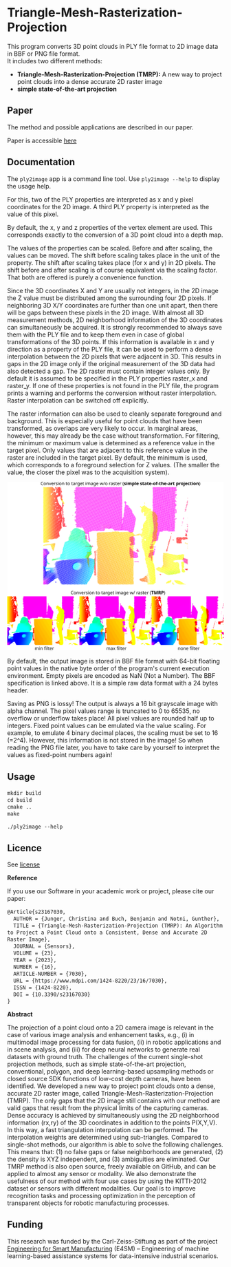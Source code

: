 # Triangle-Mesh-Rasterization-Projection

This program converts 3D point clouds in PLY file format to 2D image data in BBF or PNG file format.<br>
It includes two different methods:
- **Triangle-Mesh-Rasterization-Projection (TMRP):** A new way to project point clouds into a dense accurate 2D raster image
- **simple state-of-the-art projection**

## Paper

The method and possible applications are described in our paper.<br>

Paper is accessible [here](https://www.mdpi.com/1424-8220/23/16/7030)

## Documentation

The `ply2image` app is a command line tool. Use `ply2image --help` to display the usage help.

For this, two of the PLY properties are interpreted as x and y pixel coordinates for the 2D image. A third PLY property is interpreted as the value of this pixel.

By default, the x, y and z properties of the vertex element are used. This corresponds exactly to the conversion of a 3D point cloud into a depth map.

The values of the properties can be scaled. Before and after scaling, the values can be moved. The shift before scaling takes place in the unit of the property. The shift after scaling takes place (for x and y) in 2D pixels. The shift before and after scaling is of course equivalent via the scaling factor. That both are offered is purely a convenience function.

Since the 3D coordinates X and Y are usually not integers, in the 2D image the Z value must be distributed among the surrounding four 2D pixels. If neighboring 3D X/Y coordinates are further than one unit apart, then there will be gaps between these pixels in the 2D image. With almost all 3D measurement methods, 2D neighborhood information of the 3D coordinates can simultaneously be acquired. It is strongly recommended to always save them with the PLY file and to keep them even in case of global transformations of the 3D points. If this information is available in x and y direction as a property of the PLY file, it can be used to perform a dense interpolation between the 2D pixels that were adjacent in 3D. This results in gaps in the 2D image only if the original measurement of the 3D data had also detected a gap. The 2D raster must contain integer values only. By default it is assumed to be specified in the PLY properties raster_x and raster_y. If one of these properties is not found in the PLY file, the program prints a warning and performs the conversion without raster interpolation. Raster interpolation can be switched off explicitly.

The raster information can also be used to cleanly separate foreground and background. This is especially useful for point clouds that have been transformed, as overlaps are very likely to occur. In marginal areas, however, this may already be the case without transformation. For filtering, the minimum or maximum value is determined as a reference value in the target pixel. Only values that are adjacent to this reference value in the raster are included in the target pixel. By default, the minimum is used, which corresponds to a foreground selection for Z values. (The smaller the value, the closer the pixel was to the acquisition system).

![conversions with no/raster and raster filters](doc/image/results_example.svg)

By default, the output image is stored in BBF file format with 64-bit floating point values in the native byte order of the program's current execution environment. Empty pixels are encoded as NaN (Not a Number). The BBF specification is linked above. It is a simple raw data format with a 24 bytes header.

Saving as PNG is lossy! The output is always a 16 bit grayscale image with alpha channel. The pixel values range is truncated to 0 to 65535, no overflow or underflow takes place! All pixel values are rounded half up to integers. Fixed point values can be emulated via the value scaling. For example, to emulate 4 binary decimal places, the scaling must be set to 16 (=2^4). However, this information is not stored in the image! So when reading the PNG file later, you have to take care by yourself to interpret the values as fixed-point numbers again!

## Usage

```
mkdir build
cd build
cmake ..
make
```

```
./ply2image --help
```

## Licence

See [license](LICENSE.txt)

**Reference**

If you use our Software in your academic work or project, please cite our paper:

```
@Article{s23167030,
  AUTHOR = {Junger, Christina and Buch, Benjamin and Notni, Gunther},
  TITLE = {Triangle-Mesh-Rasterization-Projection (TMRP): An Algorithm to Project a Point Cloud onto a Consistent, Dense and Accurate 2D Raster Image},
  JOURNAL = {Sensors},
  VOLUME = {23},
  YEAR = {2023},
  NUMBER = {16},
  ARTICLE-NUMBER = {7030},
  URL = {https://www.mdpi.com/1424-8220/23/16/7030},
  ISSN = {1424-8220},
  DOI = {10.3390/s23167030}
}
```

**Abstract**

The projection of a point cloud onto a 2D camera image is relevant in the case of various image analysis and enhancement tasks, e.g., (i) in multimodal image processing for data fusion, (ii) in robotic applications and in scene analysis, and (iii) for deep neural networks to generate real datasets with ground truth. The challenges of the current single-shot projection methods, such as simple state-of-the-art projection, conventional, polygon, and deep learning-based upsampling methods or closed source SDK functions of low-cost depth cameras, have been identified. We developed a new way to project point clouds onto a dense, accurate 2D raster image, called Triangle-Mesh-Rasterization-Projection (TMRP). The only gaps that the 2D image still contains with our method are valid gaps that result from the physical limits of the capturing cameras. Dense accuracy is achieved by simultaneously using the 2D neighborhood information (rx,ry) of the 3D coordinates in addition to the points P(X,Y,V). In this way, a fast triangulation interpolation can be performed. The interpolation weights are determined using sub-triangles. Compared to single-shot methods, our algorithm is able to solve the following challenges. This means that: (1) no false gaps or false neighborhoods are generated, (2) the density is XYZ independent, and (3) ambiguities are eliminated. Our TMRP method is also open source, freely available on GitHub, and can be applied to almost any sensor or modality. We also demonstrate the usefulness of our method with four use cases by using the KITTI-2012 dataset or sensors with different modalities. Our goal is to improve recognition tasks and processing optimization in the perception of transparent objects for robotic manufacturing processes.

## Funding

This research was funded by the Carl-Zeiss-Stiftung as part of the project [Engineering for Smart Manufacturing](https://www.e4sm-projekt.de/) (E4SM) – Engineering of machine learning-based assistance systems for data-intensive industrial scenarios.
